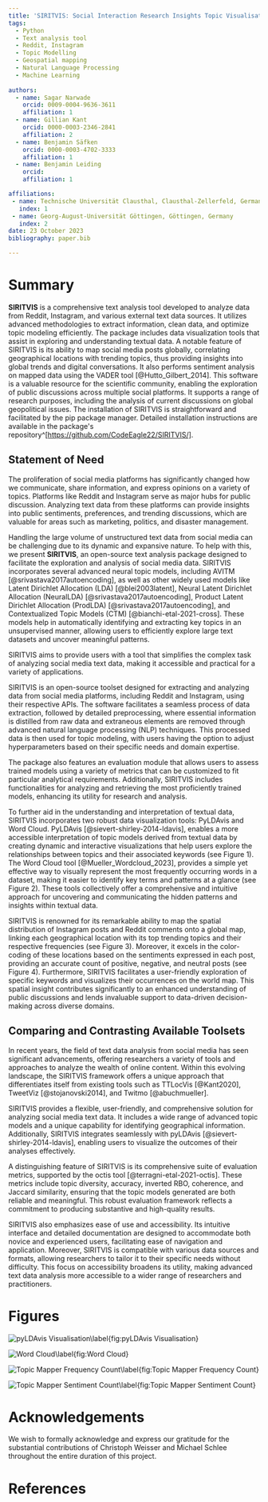 ```yaml
---
title: 'SIRITVIS: Social Interaction Research Insights Topic Visualisation'
tags:
  - Python
  - Text analysis tool
  - Reddit, Instagram
  - Topic Modelling
  - Geospatial mapping
  - Natural Language Processing
  - Machine Learning
 
authors:
  - name: Sagar Narwade
    orcid: 0009-0004-9636-3611
    affiliation: 1
  - name: Gillian Kant
    orcid: 0000-0003-2346-2841
    affiliation: 2
  - name: Benjamin Säfken
    orcid: 0000-0003-4702-3333
    affiliation: 1
  - name: Benjamin Leiding
    orcid:
    affiliation: 1

affiliations:
 - name: Technische Universität Clausthal, Clausthal-Zellerfeld, Germany
   index: 1
 - name: Georg-August-Universität Göttingen, Göttingen, Germany
   index: 2
date: 23 October 2023
bibliography: paper.bib

---
```


# Summary

**SIRITVIS** is a comprehensive text analysis tool developed to analyze data from Reddit, Instagram, and various external text data sources. It utilizes advanced methodologies to extract information, clean data, and optimize topic modeling efficiently. The package includes data visualization tools that assist in exploring and understanding textual data. A notable feature of SIRITVIS is its ability to map social media posts globally, correlating geographical locations with trending topics, thus providing insights into global trends and digital conversations. It also performs sentiment analysis on mapped data using the VADER tool [@Hutto_Gilbert_2014]. This software is a valuable resource for the scientific community, enabling the exploration of public discussions across multiple social platforms. It supports a range of research purposes, including the analysis of current discussions on global geopolitical issues. The installation of SIRITVIS is straightforward and facilitated by the pip package manager. Detailed installation instructions are available in the package's repository^[https://github.com/CodeEagle22/SIRITVIS/].

## Statement of Need


The proliferation of social media platforms has significantly changed how we communicate, share information, and express opinions on a variety of topics. Platforms like Reddit and Instagram serve as major hubs for public discussion. Analyzing text data from these platforms can provide insights into public sentiments, preferences, and trending discussions, which are valuable for areas such as marketing, politics, and disaster management.

Handling the large volume of unstructured text data from social media can be challenging due to its dynamic and expansive nature. To help with this, we present **SIRITVIS**, an open-source text analysis package designed to facilitate the exploration and analysis of social media data. SIRITVIS incorporates several advanced neural topic models, including AVITM [@srivastava2017autoencoding], as well as other widely used models like Latent Dirichlet Allocation (LDA) [@blei2003latent], Neural Latent Dirichlet Allocation (NeuralLDA) [@srivastava2017autoencoding], Product Latent Dirichlet Allocation (ProdLDA) [@srivastava2017autoencoding], and Contextualized Topic Models (CTM) [@bianchi-etal-2021-cross]. These models help in automatically identifying and extracting key topics in an unsupervised manner, allowing users to efficiently explore large text datasets and uncover meaningful patterns.

SIRITVIS aims to provide users with a tool that simplifies the complex task of analyzing social media text data, making it accessible and practical for a variety of applications.

SIRITVIS is an open-source toolset designed for extracting and analyzing data from social media platforms, including Reddit and Instagram, using their respective APIs. The software facilitates a seamless process of data extraction, followed by detailed preprocessing, where essential information is distilled from raw data and extraneous elements are removed through advanced natural language processing (NLP) techniques. This processed data is then used for topic modeling, with users having the option to adjust hyperparameters based on their specific needs and domain expertise.

The package also features an evaluation module that allows users to assess trained models using a variety of metrics that can be customized to fit particular analytical requirements. Additionally, SIRITVIS includes functionalities for analyzing and retrieving the most proficiently trained models, enhancing its utility for research and analysis.

To further aid in the understanding and interpretation of textual data, SIRITVIS incorporates two robust data visualization tools: PyLDAvis and Word Cloud. PyLDAvis [@sievert-shirley-2014-ldavis], enables a more accessible interpretation of topic models derived from textual data by creating dynamic and interactive visualizations that help users explore the relationships between topics and their associated keywords (see Figure 1). The Word Cloud tool [@Mueller_Wordcloud_2023], provides a simple yet effective way to visually represent the most frequently occurring words in a dataset, making it easier to identify key terms and patterns at a glance (see Figure 2). These tools collectively offer a comprehensive and intuitive approach for uncovering and communicating the hidden patterns and insights within textual data.

SIRITVIS is renowned for its remarkable ability to map the spatial distribution of Instagram posts and Reddit comments onto a global map, linking each geographical location with its top trending topics and their respective frequencies (see Figure 3). Moreover, it excels in the color-coding of these locations based on the sentiments expressed in each post, providing an accurate count of positive, negative, and neutral posts (see Figure 4). Furthermore, SIRITVIS facilitates a user-friendly exploration of specific keywords and visualizes their occurrences on the world map. This spatial insight contributes significantly to an enhanced understanding of public discussions and lends invaluable support to data-driven decision-making across diverse domains.

## Comparing and Contrasting Available Toolsets

In recent years, the field of text data analysis from social media has seen significant advancements, offering researchers a variety of tools and approaches to analyze the wealth of online content. Within this evolving landscape, the SIRITVIS framework offers a unique approach that differentiates itself from existing tools such as TTLocVis [@Kant2020], TweetViz [@stojanovski2014], and Twitmo [@abuchmueller].

SIRITVIS provides a flexible, user-friendly, and comprehensive solution for analyzing social media text data. It includes a wide range of advanced topic models and a unique capability for identifying geographical information. Additionally, SIRITVIS integrates seamlessly with pyLDAvis [@sievert-shirley-2014-ldavis], enabling users to visualize the outcomes of their analyses effectively.

A distinguishing feature of SIRITVIS is its comprehensive suite of evaluation metrics, supported by the octis tool [@terragni-etal-2021-octis]. These metrics include topic diversity, accuracy, inverted RBO, coherence, and Jaccard similarity, ensuring that the topic models generated are both reliable and meaningful. This robust evaluation framework reflects a commitment to producing substantive and high-quality results.

SIRITVIS also emphasizes ease of use and accessibility. Its intuitive interface and detailed documentation are designed to accommodate both novice and experienced users, facilitating ease of navigation and application. Moreover, SIRITVIS is compatible with various data sources and formats, allowing researchers to tailor it to their specific needs without difficulty. This focus on accessibility broadens its utility, making advanced text data analysis more accessible to a wider range of researchers and practitioners.

# Figures

![pyLDAvis Visualisation\label{fig:pyLDAvis Visualisation}](pyldavis.png)

![Word Cloud\label{fig:Word Cloud}](word_cloud.png)

![Topic Mapper Frequency Count\label{fig:Topic Mapper Frequency Count}](topic_mapper_frequency.png)

![Topic Mapper Sentiment Count\label{fig:Topic Mapper Sentiment Count}](topic_mapper_sentiment.png)

# Acknowledgements

We wish to formally acknowledge and express our gratitude for the substantial contributions of Christoph Weisser and Michael Schlee throughout the entire duration of this project.

# References
